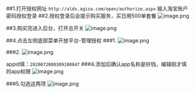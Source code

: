 ##1.打开授权网址
`http://alds.agiso.com/open/authorize.aspx`
输入淘宝账户密码授权登录
##2.授权登录后会提示购买服务，买日用500单套餐
![image.png](https://upload-images.jianshu.io/upload_images/11628351-ec670f2f79ebf24a.png?imageMogr2/auto-orient/strip%7CimageView2/2/w/1240)

##3.购买完进入后台，打开总开关
![image.png](https://upload-images.jianshu.io/upload_images/11628351-76c6a2883b9dd0ed.png?imageMogr2/auto-orient/strip%7CimageView2/2/w/1240)


##4.点击左侧底部菜单开放平台-管理授权
###1.
![image.png](https://upload-images.jianshu.io/upload_images/11628351-b1822d53a234b2c1.png?imageMogr2/auto-orient/strip%7CimageView2/2/w/1240)

###2.
![image.png](https://upload-images.jianshu.io/upload_images/11628351-da9b542e2b411a5a.png?imageMogr2/auto-orient/strip%7CimageView2/2/w/1240)

appid填：`2020072080309180847`
###4.添加后确认app名称是铃铛，编辑刚才填的app权限
![image.png](https://upload-images.jianshu.io/upload_images/11628351-07f8a010aebb86c3.png?imageMogr2/auto-orient/strip%7CimageView2/2/w/1240)

###5.勾选这两项
![image.png](https://upload-images.jianshu.io/upload_images/11628351-90a7203e660db7be.png?imageMogr2/auto-orient/strip%7CimageView2/2/w/1240)


